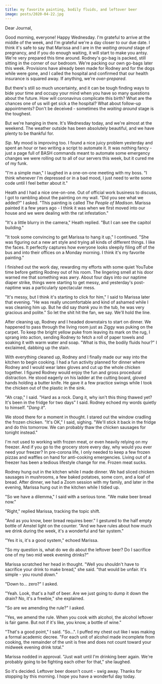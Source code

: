 ```yaml
---
title: my favorite painting, bodily fluids, and leftover beer
image: posts/2020-04-22.jpg
---
```


Dear Journal,

Good morning, everyone!  Happy Wednesday.  I'm grateful to arrive at
the middle of the week, and I'm grateful we're a day closer to our due
date.  I think it's safe to say that Marissa and I are in the _waiting
around_ stage of pregnancy, and if you do enough waiting, it will
start to make you antsy.  We're very prepared this time around.
Rodney's go-bag is packed, still sitting in the corner of our bedroom.
We're packing our own go-bags later this week.  Provisions have
already been made for Rodney and for the dogs while were gone, and I
called the hospital and confirmed that our health insurance is squared
away.  If anything, we're _over-prepared_.

But there's still so much uncertainty, and it can be tough finding
ways to bide your time and occupy your mind when you have so many
questions about the future.  How will coronavirus complicate this
birth?  What are the chances one of us will get sick a the hospital?
What about follow-up appointments?  Don't be deceived - sometimes the
_waiting around_ stage is the toughest.

But we're hanging in there.  It's Wednesday today, and we're almost at
the weekend.  The weather outside has been absolutely beautiful, and
we have plenty to be thankful for.

_Sip_.  My mood is improving too.  I found a nice juicy problem
yesterday and spent an hour or two writing a script to automate it.
It was nothing fancy - just a page full of BASH commands meant to
automate some emergency changes we were rolling out to all of our
servers this week, but it cured me of my funk.

"I'm a simple man," I laughed in a one-on-one meeting with my boss.
"I think whenever I'm depressed or in a bad mood, I just need to write
some code until I feel better about it."

Heath and I had a nice one-on-one.  Out of official work business to
discuss, I got to rambling about the painting on my wall.  "Did you
see what we added?" I asked.  "This painting is called _The People of
Madison_.  Marissa painted it a few years ago - I think it was when we
first moved into our house and we were dealing with the rat
infestation."

"It's a little blurry in the camera," Heath replied.  "But I can see
the capitol building."

"It took some convincing to get Marissa to hang it up," I continued.
"She was figuring out a new art style and trying all kinds of
different things.  I like the faces.  It perfectly captures how
everyone looks sleepily filing off of the bus and into their offices
on a Monday morning.  I think it's my favorite painting."

I finished out the work day, rewarding my efforts with some quiet
YouTube time before getting Rodney out of his room.  The lingering
smell at his door warned me that something was awry.  About four days
into our naptime diaper strike, things were starting to get messy, and
yesterday's post-naptime was a particularly spectacular mess.

"It's messy, but I think it's starting to click for him," I said to
Marissa later that evening.  "He was really uncomfortable and kind of
ashamed while I was cleaning him up.  But he did say _thank you_ in
the tub, he was very gracious and polite."  So let the shit hit the
fan, we say.  We'll hold the line.

After cleaning up, Rodney and I headed downstairs to start on dinner.
We happened to pass through the living room just as Ziggy was puking
on the carpet.  To keep the bright yellow puke from leaving its mark
on the rug, I sprang into action, sending Rodney to fetch a roll of
paper towels and soaking it with warm water and soap. "What is this,
the bodily fluids hour?" I exclaimed, dabbing up the stain.

With everything cleaned up, Rodney and I finally made our way into the
kitchen to begin cooking.  I had a fun activity planned for dinner
where Rodney and I would wear latex gloves and cut up the whole
chicken together.  I figured Rodney would enjoy the fun and gross
procedural distraction.  He stood eagerly on his ladder at the cutting
board, gloved hands holding a butter knife.  He gave it a few practice
swings while I took the chicken out of the plastic in the sink.

"Ah crap," I said.  "Hard as a rock.  Dang it, why isn't this thing
thawed yet?  It's been in the fridge for two days" I said.  Rodney
echoed my words quietly to himself.  "_Dang it_".

We stood there for a moment in thought.  I stared out the window
cradling the frozen chicken.  "It's OK," I said, sighing.  "We'll
stick it back in the fridge and do this tomorrow.  We can probably
thaw the chicken sausages for tonight instead."

I'm not used to working with frozen meat, or even heavily relying on
my freezer.  And if you go to the grocery store every day, why would
you ever need your freezer?  In pre-corona life, I only needed to keep
a few frozen pizzas and waffles on hand for anti-cooking emergencies.
Living out of a freezer has been a tedious lifestyle change for me.
Frozen meat sucks.

Rodney hung out in the kitchen while I made dinner.  We had sliced
chicken sausages in mushrooms, a few baked potatoes, some corn, and a
loaf of bread.  After dinner, we had a Zoom session with my family,
and later in the evening, Marissa hung out in the kitchen while I
tidied up.

"So we have a dilemma," I said with a serious tone.  "We make beer
bread now."

"Right," replied Marissa, tracking the topic shift.

"And as you know, beer bread requires beer."  I gestured to the half
empty bottle of Amstel light on the counter.  "And we have rules about
how much we drink during the week, it's a wonderful and fair system."

"Yes it is, it's a good system," echoed Marissa.

"So my question is, what do we do about the leftover beer?  Do I
sacrifice one of my two mid week evening drinks?"

Marissa scratched her head in thought.  "Well you shouldn't have to
sacrifice your drink to make bread," she said.  "that would be
unfair.  It's simple - you round _down_."

"Down to... zero?" I asked.

"Yeah.  Look, that's a half of beer.  Are we just going to dump it
down the drain?  No, it's a freebie," she explained.

"So are we amending the rule?" I asked.

"Yes, we amend the rule.  When you cook with alcohol, the alcohol
leftover is fair game.  But not if it's like, you know, a bottle of
wine."

"That's a good point," I said.  "So...".  I puffed my chest out like I
was making a formal academic decree.  "For each unit of alcohol made
incomplete from cooking, the remainder of the unit is free and does
not count toward your midweek evening drink total."

Marissa nodded in approval.  "Just wait until I'm drinking beer again.
We're probably going to be fighting each other for that," she laughed.

So it's decided.  Leftover beer doesn't count - swig away.  Thanks for
stopping by this morning.  I hope you have a wonderful day today.
